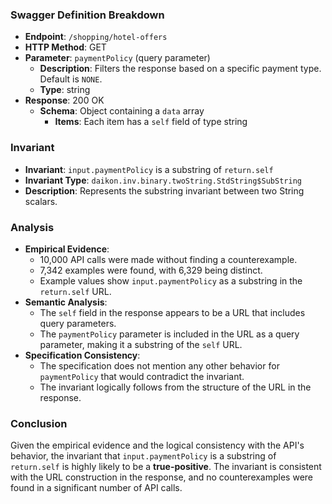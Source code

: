 ### Swagger Definition Breakdown
- **Endpoint**: `/shopping/hotel-offers`
- **HTTP Method**: GET
- **Parameter**: `paymentPolicy` (query parameter)
  - **Description**: Filters the response based on a specific payment type. Default is `NONE`.
  - **Type**: string
- **Response**: 200 OK
  - **Schema**: Object containing a `data` array
    - **Items**: Each item has a `self` field of type string

### Invariant
- **Invariant**: `input.paymentPolicy` is a substring of `return.self`
- **Invariant Type**: `daikon.inv.binary.twoString.StdString$SubString`
- **Description**: Represents the substring invariant between two String scalars.

### Analysis
- **Empirical Evidence**: 
  - 10,000 API calls were made without finding a counterexample.
  - 7,342 examples were found, with 6,329 being distinct.
  - Example values show `input.paymentPolicy` as a substring in the `return.self` URL.
- **Semantic Analysis**:
  - The `self` field in the response appears to be a URL that includes query parameters.
  - The `paymentPolicy` parameter is included in the URL as a query parameter, making it a substring of the `self` URL.
- **Specification Consistency**:
  - The specification does not mention any other behavior for `paymentPolicy` that would contradict the invariant.
  - The invariant logically follows from the structure of the URL in the response.

### Conclusion
Given the empirical evidence and the logical consistency with the API's behavior, the invariant that `input.paymentPolicy` is a substring of `return.self` is highly likely to be a **true-positive**. The invariant is consistent with the URL construction in the response, and no counterexamples were found in a significant number of API calls.
